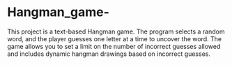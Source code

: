 # Hangman_game-
This project is a text-based Hangman game. The program selects a random word, and the player guesses one letter at a time to uncover the word. The game allows you to set a limit on the number of incorrect guesses allowed and includes dynamic hangman drawings based on incorrect guesses.
